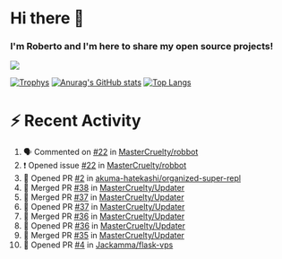 # Hi there 👋
### I'm Roberto and I'm here to share my open source projects!

<img src="https://komarev.com/ghpvc/?username=mastercruelty&label=Profile views&color=0e75b6"><br>

[![Trophys](https://github-profile-trophy.vercel.app/?username=mastercruelty)](https://github.com/ryo-ma/github-profile-trophy)
[![Anurag's GitHub stats](https://github-readme-stats.vercel.app/api?username=mastercruelty&show_icons=true&theme=tokyonight)](https://github.com/anuraghazra/github-readme-stats)
[![Top Langs](https://github-readme-stats.vercel.app/api/top-langs/?username=mastercruelty&layout=compact)](https://github.com/anuraghazra/github-readme-stats)

# :zap: Recent Activity
<!--START_SECTION:activity-->
1. 🗣 Commented on [#22](https://github.com/MasterCruelty/robbot/issues/22) in [MasterCruelty/robbot](https://github.com/MasterCruelty/robbot)
2. ❗️ Opened issue [#22](https://github.com/MasterCruelty/robbot/issues/22) in [MasterCruelty/robbot](https://github.com/MasterCruelty/robbot)
3. 💪 Opened PR [#2](https://github.com/akuma-hatekashi/organized-super-repl/pull/2) in [akuma-hatekashi/organized-super-repl](https://github.com/akuma-hatekashi/organized-super-repl)
4. 🎉 Merged PR [#38](https://github.com/MasterCruelty/Updater/pull/38) in [MasterCruelty/Updater](https://github.com/MasterCruelty/Updater)
5. 🎉 Merged PR [#37](https://github.com/MasterCruelty/Updater/pull/37) in [MasterCruelty/Updater](https://github.com/MasterCruelty/Updater)
6. 💪 Opened PR [#37](https://github.com/MasterCruelty/Updater/pull/37) in [MasterCruelty/Updater](https://github.com/MasterCruelty/Updater)
7. 🎉 Merged PR [#36](https://github.com/MasterCruelty/Updater/pull/36) in [MasterCruelty/Updater](https://github.com/MasterCruelty/Updater)
8. 💪 Opened PR [#36](https://github.com/MasterCruelty/Updater/pull/36) in [MasterCruelty/Updater](https://github.com/MasterCruelty/Updater)
9. 🎉 Merged PR [#35](https://github.com/MasterCruelty/Updater/pull/35) in [MasterCruelty/Updater](https://github.com/MasterCruelty/Updater)
10. 💪 Opened PR [#4](https://github.com/Jackamma/flask-vps/pull/4) in [Jackamma/flask-vps](https://github.com/Jackamma/flask-vps)
<!--END_SECTION:activity-->
